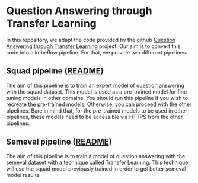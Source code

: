 # Question Answering through Transfer Learning

In this repository, we adapt the code provided by the github [Question Answering through Transfer Learning](https://github.com/shmsw25/qa-transfer) project.
Our aim is to convert this code into a kubeflow pipeline. For that, we provide two different pipelines:

## Squad pipeline ([README](SQUAD_README.md))
The aim of this pipeline is to train an expert model of question answering with the squad dataset.
This model is used as a pre-trained model for fine-tuning models in other domains.
You should run this pipeline if you wish to recreate the pre-trained models.
Otherwise, you can proceed with the other pipelines.
Bare in mind that, for the pre-trained models to be used in other pipelines, these models need to be accessible via HTTPS from the other pipelines.

## Semeval pipeline ([README](SEMEVAL_README.md))
The aim of this pipeline is to train a model of question answering with the semeval dataset with a technique called Transfer Learning.
This technique will use the squad model previously trained in order to get better semeval model results.

